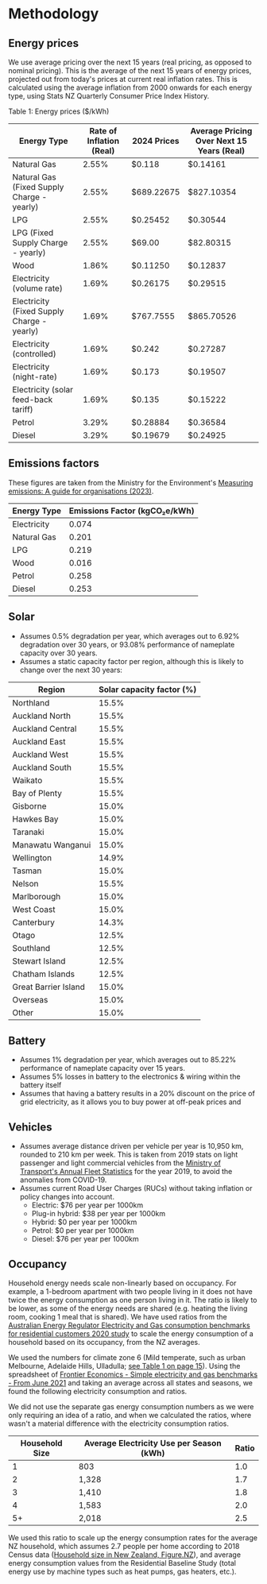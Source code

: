 # Methodology

## Energy prices

We use average pricing over the next 15 years (real pricing, as opposed to nominal pricing). This is the average of the next 15 years of energy prices, projected out from today's prices at current real inflation rates. This is calculated using the average inflation from 2000 onwards for each energy type, using Stats NZ Quarterly Consumer Price Index History.

Table 1: Energy prices ($/kWh)

| Energy Type                                | Rate of Inflation (Real) | 2024 Prices | Average Pricing Over Next 15 Years (Real) |
|--------------------------------------------|--------------------------|-------------|-------------------------------------------|
| Natural Gas                                | 2.55%                    | $0.118    | $0.14161                                  |
| Natural Gas (Fixed Supply Charge - yearly) | 2.55%                    | $689.22675  | $827.10354                                |
| LPG                                        | 2.55%                    | $0.25452    | $0.30544                                  |
| LPG (Fixed Supply Charge - yearly)         | 2.55%                    | $69.00   | $82.80315                                 |
| Wood                                       | 1.86%                    | $0.11250    | $0.12837                                  |
| Electricity (volume rate)                  | 1.69%                    | $0.26175    | $0.29515                                  |
| Electricity (Fixed Supply Charge - yearly) | 1.69%                    | $767.7555  | $865.70526                                |
| Electricity (controlled)                   | 1.69%                    | $0.242    | $0.27287                                  |
| Electricity (night-rate)                   | 1.69%                    | $0.173    | $0.19507                                  |
| Electricity (solar feed-back tariff)        | 1.69%                    | $0.135    | $0.15222                                  |
| Petrol                                     | 3.29%                    | $0.28884    | $0.36584                                  |
| Diesel                                     | 3.29%                    | $0.19679    | $0.24925                                  |

## Emissions factors

These figures are taken from the Ministry for the Environment's [Measuring emissions: A guide for organisations (2023)](https://environment.govt.nz/assets/publications/Measuring-Emissions-Guidance_EmissionFactors_Summary_2023_ME1781.pdf).

| Energy Type   | Emissions Factor (kgCO₂e/kWh) |
|---------------|-------------------------------|
| Electricity   | 0.074                         |
| Natural Gas   | 0.201                         |
| LPG           | 0.219                         |
| Wood          | 0.016                         |
| Petrol        | 0.258                         |
| Diesel        | 0.253                         |

## Solar

- Assumes 0.5% degradation per year, which averages out to 6.92% degradation over 30 years, or 93.08% performance of nameplate capacity over 30 years.
- Assumes a static capacity factor per region, although this is likely to change over the next 30 years:

| Region                 | Solar capacity factor (%) |
|------------------------|---------------------------|
| Northland             | 15.5%                     |
| Auckland North        | 15.5%                     |
| Auckland Central      | 15.5%                     |
| Auckland East         | 15.5%                     |
| Auckland West         | 15.5%                     |
| Auckland South        | 15.5%                     |
| Waikato               | 15.5%                     |
| Bay of Plenty         | 15.5%                     |
| Gisborne              | 15.0%                     |
| Hawkes Bay            | 15.0%                     |
| Taranaki              | 15.0%                     |
| Manawatu Wanganui     | 15.0%                     |
| Wellington            | 14.9%                     |
| Tasman                | 15.0%                     |
| Nelson                | 15.5%                     |
| Marlborough           | 15.0%                     |
| West Coast            | 15.0%                     |
| Canterbury            | 14.3%                     |
| Otago                 | 12.5%                     |
| Southland             | 12.5%                     |
| Stewart Island        | 12.5%                     |
| Chatham Islands       | 12.5%                     |
| Great Barrier Island  | 15.0%                     |
| Overseas              | 15.0%                     |
| Other                 | 15.0%                     |


## Battery

- Assumes 1% degradation per year, which averages out to 85.22% performance of nameplate capacity over 15 years.
- Assumes 5% losses in battery to the electronics & wiring within the battery itself
- Assumes that having a battery results in a 20% discount on the price of grid electricity, as it allows you to buy power at off-peak prices and 

## Vehicles

- Assumes average distance driven per vehicle per year is 10,950 km, rounded to 210 km per week. This is taken from 2019 stats on light passenger and light commercial vehicles from the [Ministry of Transport's Annual Fleet Statistics](https://www.transport.govt.nz/statistics-and-insights/fleet-statistics/annual-fleet-statistics/) for the year 2019, to avoid the anomalies from COVID-19.
- Assumes current Road User Charges (RUCs) without taking inflation or policy changes into account.
    - Electric: $76 per year per 1000km
    - Plug-in hybrid: $38 per year per 1000km
    - Hybrid: $0 per year per 1000km
    - Petrol: $0 per year per 1000km
    - Diesel: $76 per year per 1000km

## Occupancy

Household energy needs scale non-linearly based on occupancy. For example, a 1-bedroom apartment with two people living in it does not have twice the energy consumption as one person living in it. The ratio is likely to be lower, as some of the energy needs are shared (e.g. heating the living room, cooking 1 meal that is shared). We have used ratios from the [Australian Energy Regulator Electricity and Gas consumption benchmarks for residential customers 2020 study](https://www.aer.gov.au/industry/registers/resources/guidelines/electricity-and-gas-consumption-benchmarks-residential-customers-2020) to scale the energy consumption of a household based on its occupancy, from the NZ averages.

We used the numbers for climate zone 6 (Mild temperate, such as urban Melbourne, Adelaide Hills, Ulladulla; [see Table 1 on page 15](https://www.aer.gov.au/system/files/Residential%20energy%20consumption%20benchmarks%20-%209%20December%202020_0.pdf)). Using the spreadsheet of [Frontier Economics - Simple electricity and gas benchmarks - From June 2021](https://www.aer.gov.au/documents/frontier-economics-simple-electricity-and-gas-benchmarks-june-2021) and taking an average across all states and seasons, we found the following electricity consumption and ratios.

We did not use the separate gas energy consumption numbers as we were only requiring an idea of a ratio, and when we calculated the ratios, where wasn't a material difference with the electricity consumption ratios.

| Household Size | Average Electricity Use per Season (kWh) | Ratio |
|----------------|-----------------------------------------|-------|
| 1              | 803                                     | 1.0   |
| 2              | 1,328                                   | 1.7   |
| 3              | 1,410                                   | 1.8   |
| 4              | 1,583                                   | 2.0   |
| 5+             | 2,018                                   | 2.5   |

We used this ratio to scale up the energy consumption rates for the average NZ household, which assumes 2.7 people per home according to 2018 Census data ([Household size in New Zealand, Figure.NZ](https://figure.nz/chart/vdTbdOaKUE9zTKo3)), and average energy consumption values from the Residential Baseline Study (total energy use by machine types such as heat pumps, gas heaters, etc.).
